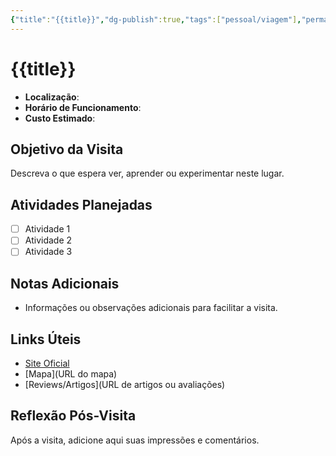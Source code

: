 ```yaml
---
{"title":"{{title}}","dg-publish":true,"tags":["pessoal/viagem"],"permalink":"/0-settings/template/3-2-sub-viagem/","dgPassFrontmatter":true}
---
```


# {{title}}
- **Localização**: 
- **Horário de Funcionamento**: 
- **Custo Estimado**: 
## Objetivo da Visita
Descreva o que espera ver, aprender ou experimentar neste lugar.
## Atividades Planejadas
- [ ] Atividade 1
- [ ] Atividade 2
- [ ] Atividade 3
## Notas Adicionais
- Informações ou observações adicionais para facilitar a visita.
## Links Úteis
- [Site Oficial](URL)
- [Mapa](URL do mapa)
- [Reviews/Artigos](URL de artigos ou avaliações)
## Reflexão Pós-Visita
Após a visita, adicione aqui suas impressões e comentários.